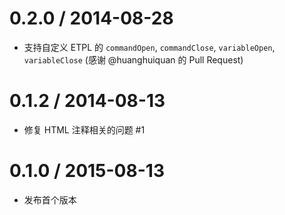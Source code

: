 
0.2.0 / 2014-08-28
==================

 * 支持自定义 ETPL 的 `commandOpen`, `commandClose`, `variableOpen`, `variableClose` (感谢 @huanghuiquan 的 Pull Request)

0.1.2 / 2014-08-13 
==================

 * 修复 HTML 注释相关的问题 #1

0.1.0 / 2015-08-13
==================

 * 发布首个版本
